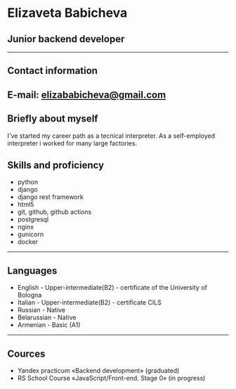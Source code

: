 # Elizaveta Babicheva
## Junior backend developer
---
## Contact information
**E-mail:** elizababicheva@gmail.com
---
## Briefly about myself
I've started my career path as a tecnical interpreter. As а self-employed interpreter i worked for many large factories. 
## Skills and proficiency
+ python
+ django
+ django rest framework
+ html5
+ git, github, github actions
+ postgresql
+ nginx
+ gunicorn
+ docker
---
## Languages
+ English - Upper-intermediate(B2) - certificate of the University of Bologna
+ Italian - Upper-intermediate(B2) - certificate CILS
+ Russian - Native
+ Belarussian - Native
+ Armenian - Basic (A1)
---
## Cources
+ Yandex practicum «Backend development» (graduated)
+ RS School Course «JavaScript/Front-end. Stage 0» (in progress)